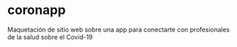 # coronapp
Maquetación de sitio web sobre una app para conectarte con profesionales de la salud sobre el Covid-19
